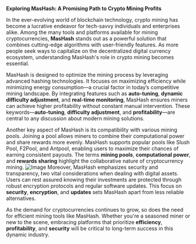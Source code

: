**Exploring MasHash: A Promising Path to Crypto Mining Profits**

In the ever-evolving world of blockchain technology, crypto mining has become a lucrative endeavor for tech-savvy individuals and enterprises alike. Among the many tools and platforms available for mining cryptocurrencies, **MasHash** stands out as a powerful solution that combines cutting-edge algorithms with user-friendly features. As more people seek ways to capitalize on the decentralized digital currency ecosystem, understanding MasHash's role in crypto mining becomes essential.

MasHash is designed to optimize the mining process by leveraging advanced hashing technologies. It focuses on maximizing efficiency while minimizing energy consumption—a crucial factor in today’s competitive mining landscape. By integrating features such as **auto-tuning**, **dynamic difficulty adjustment**, and **real-time monitoring**, MasHash ensures miners can achieve higher profitability without constant manual intervention. These keywords—**auto-tuning**, **difficulty adjustment**, and **profitability**—are central to any discussion about modern mining solutions.

Another key aspect of MasHash is its compatibility with various mining pools. Joining a pool allows miners to combine their computational power and share rewards more evenly. MasHash supports popular pools like Slush Pool, F2Pool, and Antpool, enabling users to maximize their chances of earning consistent payouts. The terms **mining pools**, **computational power**, and **rewards sharing** highlight the collaborative nature of cryptocurrency mining.
 ![Image](https://github.com/user-attachments/assets/057c907c-805e-4310-a052-f5031067f3de)
Moreover, MasHash emphasizes security and transparency, two vital considerations when dealing with digital assets. Users can rest assured knowing their investments are protected through robust encryption protocols and regular software updates. This focus on **security**, **encryption**, and **updates** sets MasHash apart from less reliable alternatives.

As the demand for cryptocurrencies continues to grow, so does the need for efficient mining tools like MasHash. Whether you're a seasoned miner or new to the scene, embracing platforms that prioritize **efficiency**, **profitability**, and **security** will be critical to long-term success in this dynamic industry.
